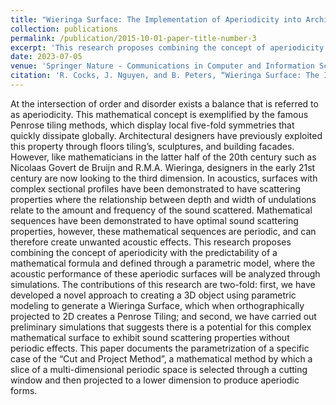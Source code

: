 ```yaml
---
title: "Wieringa Surface: The Implementation of Aperiodicity into Architectural Acoustics."
collection: publications
permalink: /publication/2015-10-01-paper-title-number-3
excerpt: 'This research proposes combining the concept of aperiodicity with the predictability of a mathematical formula and defined through a parametric model, where the acoustic performance of these aperiodic surfaces will be analyzed through simulations.'
date: 2023-07-05
venue: 'Springer Nature - Communications in Computer and Information Science'
citation: 'R. Cocks, J. Nguyen, and B. Peters, “Wieringa Surface: The Implementation of Aperiodicity into Architectural Acoustics,” in Computer-Aided Architectural Design. INTERCONNECTIONS: Co-computing Beyond Boundaries, Cham: Springer Nature Switzerland, pp. 190–203. doi: 10.1007/978-3-031-37189-9_13.'
---
```

At the intersection of order and disorder exists a balance that is referred to as aperiodicity. This mathematical concept is exemplified by the famous Penrose tiling methods, which display local five-fold symmetries that quickly dissipate globally. Architectural designers have previously exploited this property through floors tiling’s, sculptures, and building facades. However, like mathematicians in the latter half of the 20th century such as Nicolaas Govert de Bruijn and R.M.A. Wieringa, designers in the early 21st century are now looking to the third dimension. In acoustics, surfaces with complex sectional profiles have been demonstrated to have scattering properties where the relationship between depth and width of undulations relate to the amount and frequency of the sound scattered. Mathematical sequences have been demonstrated to have optimal sound scattering properties, however, these mathematical sequences are periodic, and can therefore create unwanted acoustic effects. This research proposes combining the concept of aperiodicity with the predictability of a mathematical formula and defined through a parametric model, where the acoustic performance of these aperiodic surfaces will be analyzed through simulations. The contributions of this research are two-fold: first, we have developed a novel approach to creating a 3D object using parametric modeling to generate a Wieringa Surface, which when orthographically projected to 2D creates a Penrose Tiling; and second, we have carried out preliminary simulations that suggests there is a potential for this complex mathematical surface to exhibit sound scattering properties without periodic effects. This paper documents the parametrization of a specific case of the “Cut and Project Method”, a mathematical method by which a slice of a multi-dimensional periodic space is selected through a cutting window and then projected to a lower dimension to produce aperiodic forms.
